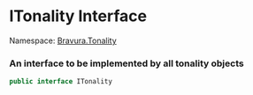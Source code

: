 # ITonality Interface

Namespace: [Bravura.Tonality](./Bravura.Tonality.md)

### An interface to be implemented by all tonality objects

```csharp
public interface ITonality
```
